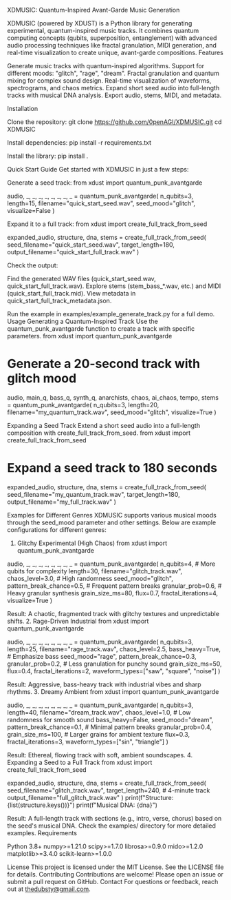 XDMUSIC: Quantum-Inspired Avant-Garde Music Generation

XDMUSIC (powered by XDUST) is a Python library for generating experimental, quantum-inspired music tracks. It combines quantum computing concepts (qubits, superposition, entanglement) with advanced audio processing techniques like fractal granulation, MIDI generation, and real-time visualization to create unique, avant-garde compositions.
Features

Generate music tracks with quantum-inspired algorithms.
Support for different moods: "glitch", "rage", "dream".
Fractal granulation and quantum mixing for complex sound design.
Real-time visualization of waveforms, spectrograms, and chaos metrics.
Expand short seed audio into full-length tracks with musical DNA analysis.
Export audio, stems, MIDI, and metadata.

Installation

Clone the repository:
git clone https://github.com/0penAGI/XDMUSIC.git
cd XDMUSIC


Install dependencies:
pip install -r requirements.txt


Install the library:
pip install .



Quick Start Guide
Get started with XDMUSIC in just a few steps:

Generate a seed track:
from xdust import quantum_punk_avantgarde

audio, _, _, _, _, _, _, _, _ = quantum_punk_avantgarde(
    n_qubits=3,
    length=15,
    filename="quick_start_seed.wav",
    seed_mood="glitch",
    visualize=False
)


Expand it to a full track:
from xdust import create_full_track_from_seed

expanded_audio, structure, dna, stems = create_full_track_from_seed(
    seed_filename="quick_start_seed.wav",
    target_length=180,
    output_filename="quick_start_full_track.wav"
)


Check the output:

Find the generated WAV files (quick_start_seed.wav, quick_start_full_track.wav).
Explore stems (stem_bass_*.wav, etc.) and MIDI (quick_start_full_track.mid).
View metadata in quick_start_full_track_metadata.json.



Run the example in examples/example_generate_track.py for a full demo.
Usage
Generating a Quantum-Inspired Track
Use the quantum_punk_avantgarde function to create a track with specific parameters.
from xdust import quantum_punk_avantgarde

# Generate a 20-second track with glitch mood
audio, main_q, bass_q, synth_q, anarchists, chaos, ai_chaos, tempo, stems = quantum_punk_avantgarde(
    n_qubits=3,
    length=20,
    filename="my_quantum_track.wav",
    seed_mood="glitch",
    visualize=True
)

Expanding a Seed Track
Extend a short seed audio into a full-length composition with create_full_track_from_seed.
from xdust import create_full_track_from_seed

# Expand a seed track to 180 seconds
expanded_audio, structure, dna, stems = create_full_track_from_seed(
    seed_filename="my_quantum_track.wav",
    target_length=180,
    output_filename="my_full_track.wav"
)

Examples for Different Genres
XDMUSIC supports various musical moods through the seed_mood parameter and other settings. Below are example configurations for different genres:
1. Glitchy Experimental (High Chaos)
from xdust import quantum_punk_avantgarde

audio, _, _, _, _, _, _, _, _ = quantum_punk_avantgarde(
    n_qubits=4,                   # More qubits for complexity
    length=30,
    filename="glitch_track.wav",
    chaos_level=3.0,              # High randomness
    seed_mood="glitch",
    pattern_break_chance=0.5,     # Frequent pattern breaks
    granular_prob=0.6,            # Heavy granular synthesis
    grain_size_ms=80,
    flux=0.7,
    fractal_iterations=4,
    visualize=True
)

Result: A chaotic, fragmented track with glitchy textures and unpredictable shifts.
2. Rage-Driven Industrial
from xdust import quantum_punk_avantgarde

audio, _, _, _, _, _, _, _, _ = quantum_punk_avantgarde(
    n_qubits=3,
    length=25,
    filename="rage_track.wav",
    chaos_level=2.5,
    bass_heavy=True,              # Emphasize bass
    seed_mood="rage",
    pattern_break_chance=0.3,
    granular_prob=0.2,            # Less granulation for punchy sound
    grain_size_ms=50,
    flux=0.4,
    fractal_iterations=2,
    waveform_types=["saw", "square", "noise"]
)

Result: Aggressive, bass-heavy track with industrial vibes and sharp rhythms.
3. Dreamy Ambient
from xdust import quantum_punk_avantgarde

audio, _, _, _, _, _, _, _, _ = quantum_punk_avantgarde(
    n_qubits=3,
    length=40,
    filename="dream_track.wav",
    chaos_level=1.0,              # Low randomness for smooth sound
    bass_heavy=False,
    seed_mood="dream",
    pattern_break_chance=0.1,     # Minimal pattern breaks
    granular_prob=0.4,
    grain_size_ms=100,            # Larger grains for ambient texture
    flux=0.3,
    fractal_iterations=3,
    waveform_types=["sin", "triangle"]
)

Result: Ethereal, flowing track with soft, ambient soundscapes.
4. Expanding a Seed to a Full Track
from xdust import create_full_track_from_seed

expanded_audio, structure, dna, stems = create_full_track_from_seed(
    seed_filename="glitch_track.wav",
    target_length=240,            # 4-minute track
    output_filename="full_glitch_track.wav"
)
print(f"Structure: {list(structure.keys())}")
print(f"Musical DNA: {dna}")

Result: A full-length track with sections (e.g., intro, verse, chorus) based on the seed's musical DNA.
Check the examples/ directory for more detailed examples.
Requirements

Python 3.8+
numpy>=1.21.0
scipy>=1.7.0
librosa>=0.9.0
mido>=1.2.0
matplotlib>=3.4.0
scikit-learn>=1.0.0

License
This project is licensed under the MIT License. See the LICENSE file for details.
Contributing
Contributions are welcome! Please open an issue or submit a pull request on GitHub.
Contact
For questions or feedback, reach out at thedubsty@gmail.com.

